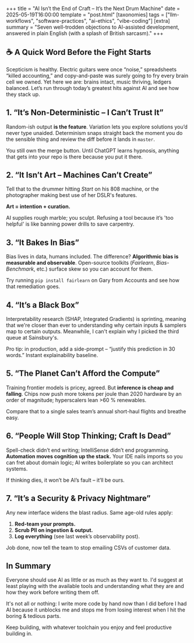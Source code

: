 +++
title = "AI Isn’t the End of Craft – It’s the Next Drum Machine"
date = 2025-05-19T16:00:00
template = "post.html"
[taxonomies]
tags = ["llm-workflows", "software-practices", "ai-ethics", "vibe-coding"]
[extra]
summary = "Seven well-trodden objections to AI-assisted development, answered in plain English (with a splash of British sarcasm)."
+++

## ☕️ A Quick Word Before the Fight Starts

Scepticism is healthy. Electric guitars were once “noise,” spreadsheets “killed accounting,” and copy-and-paste was surely going to fry every brain cell we owned. Yet here we are: brains intact, music thriving, ledgers balanced. Let’s run through today’s greatest hits against AI and see how they stack up.

## 1. “It’s Non-Deterministic – I Can’t Trust It”

Random-ish output **is the feature**. Variation lets you explore solutions you’d never type unaided. Determinism snaps straight back the moment you do the sensible thing and review the diff before it lands in `master`.

You still own the merge button. Until ChatGPT learns hypnosis, anything that gets into your repo is there because you put it there.

## 2. “It Isn’t Art – Machines Can’t Create”

Tell that to the drummer hitting *Start* on his 808 machine, or the photographer making best use of her DSLR's features.

**Art = intention + curation.**

AI supplies rough marble; you sculpt. Refusing a tool because it’s 'too helpful' is like banning power drills to save carpentry.

## 3. “It Bakes In Bias”

Bias lives in data, humans included. The difference? **Algorithmic bias is measurable and observable**. Open-source toolkits (*Fairlearn*, *Bias-Benchmark*, etc.) surface skew so you can account for them.

Try running `pip install fairlearn` on Gary from Accounts and see how that remediation goes.

## 4. “It’s a Black Box”

Interpretability research (SHAP, Integrated Gradients) is sprinting, meaning that we're closer than ever to understanding why certain inputs &amp; samplers map to certain outputs. Meanwhile, I can't explain why I picked the third queue at Sainsbury's.

Pro tip: in production, add a side-prompt – “justify this prediction in 30 words.” Instant explainability baseline.

## 5. “The Planet Can’t Afford the Compute”

Training frontier models is pricey, agreed. But **inference is cheap and falling**. Chips now push more tokens per joule than 2020 hardware by an order of magnitude; hyperscalers lean >60 % renewables.

Compare that to a single sales team’s annual short-haul flights and breathe easy.

## 6. “People Will Stop Thinking; Craft Is Dead”

Spell-check didn’t end writing; IntelliSense didn’t end programming. **Automation moves cognition up the stack.** Your IDE nails imports so you can fret about domain logic; AI writes boilerplate so you can architect systems.

If thinking dies, it won’t be AI’s fault – it’ll be ours.

## 7. “It’s a Security & Privacy Nightmare”

Any new interface widens the blast radius. Same age-old rules apply:

1. **Red-team your prompts.**
2. **Scrub PII on ingestion & output.**
3. **Log everything** (see last week’s observability post).

Job done, now tell the team to stop emailing CSVs of customer data.

## In Summary

Everyone should use AI as little or as much as they want to. I'd suggest at least playing with the available tools and understanding what they are and how they work before writing them off. 

It's not all or nothing: I write more code by hand now than I did before I had AI because it unblocks me and stops me from losing interest when I hit the boring &amp; tedious parts.

Keep building, with whatever toolchain you enjoy and feel productive building in.
